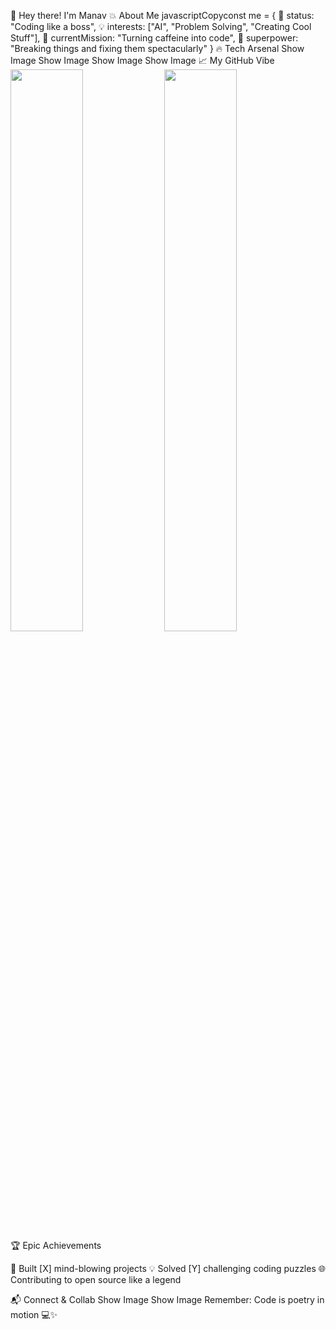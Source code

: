 🌟 Hey there! I'm Manav 
💥 About Me
javascriptCopyconst me = {
  🚀 status: "Coding like a boss",
  💡 interests: ["AI", "Problem Solving", "Creating Cool Stuff"],
  🧠 currentMission: "Turning caffeine into code",
  💪 superpower: "Breaking things and fixing them spectacularly"
}
🔥 Tech Arsenal
Show Image
Show Image
Show Image
Show Image
📈 My GitHub Vibe
<img src="https://github-readme-stats.vercel.app/api?username=yourusername&theme=radical&show_icons=true&include_all_commits=true" width="48%" >
<img src="https://github-readme-streak-stats.herokuapp.com/?user=yourusername&theme=radical" width="48%">
🏆 Epic Achievements

🚀 Built [X] mind-blowing projects
💡 Solved [Y] challenging coding puzzles
🌐 Contributing to open source like a legend

📬 Connect & Collab
Show Image
Show Image
Remember: Code is poetry in motion 💻✨
